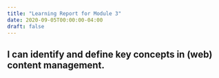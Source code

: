 ```yaml
---
title: "Learning Report for Module 3"
date: 2020-09-05T00:00:00-04:00
draft: false
---
```

I can identify and define key concepts in (web) content management.
-------------------------------------------------------------------

